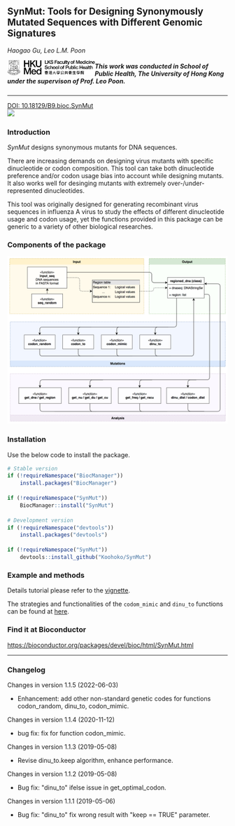 ## SynMut: Tools for Designing Synonymously Mutated Sequences with Different Genomic Signatures
*Haogao Gu, Leo L.M. Poon*

 <img src="https://raw.githubusercontent.com/Koohoko/Koohoko.github.io/master/SynMut/images/sph_logo.png" alt="drawing" width="200" ALIGN="LEFT" /> 
 
 ##### This work was conducted in School of Public Health, The University of Hong Kong under the supervison of Prof. Leo Poon.

***
[DOI: 10.18129/B9.bioc.SynMut](https://doi.org/doi:10.18129/B9.bioc.SynMut)  
<img border="0" src="https://bioconductor.org/shields/build/devel/bioc/SynMut.svg">

### Introduction

*SynMut* designs synonymous mutants for DNA sequences. 

There are increasing demands on designing virus mutants with specific dinucleotide or codon composition. This tool can take both dinucleotide preference and/or codon usage bias into account while designing mutants. It also works well for desinging mutants with extremely over-/under- represented dinucleotides. 

This tool was originally designed for generating recombinant virus sequences in influenza A virus to study the effects of different dinucleotide usage and codon usage, yet the functions provided in this package can be generic to a variety of other biological researches.

### Components of the package

![image](https://raw.githubusercontent.com/Koohoko/Koohoko.github.io/master/SynMut/images/component.png)

### Installation 
Use the below code to install the package.

```r
# Stable version
if (!requireNamespace("BiocManager"))
    install.packages("BiocManager")

if (!requireNamespace("SynMut"))
    BiocManager::install("SynMut")

# Development version
if (!requireNamespace("devtools"))
    install.packages("devtools")

if (!requireNamespace("SynMut"))
    devtools::install_github("Koohoko/SynMut")
```

### Example and methods

Details tutorial please refer to the [vignette](https://koohoko.github.io/files/SynMut/index.html).

The strategies and functionalities of the `codom_mimic` and `dinu_to` functions can be found at [here](https://koohoko.github.io/files/SynMut/algorithm.html).

### Find it at Bioconductor
https://bioconductor.org/packages/devel/bioc/html/SynMut.html
***

### Changelog
Changes in version 1.1.5 (2022-06-03)
+ Enhancement: add other non-standard genetic codes for functions codon_random, dinu_to, codon_mimic.

Changes in version 1.1.4 (2020-11-12)
+ bug fix: fix for function codon_mimic.

Changes in version 1.1.3 (2019-05-08)
+ Revise dinu_to.keep algorithm, enhance performance.

Changes in version 1.1.2 (2019-05-08)
+ Bug fix: "dinu_to" ifelse issue in get_optimal_codon.

Changes in version 1.1.1 (2019-05-06)
+ Bug fix: "dinu_to" fix wrong result with "keep == TRUE" parameter.